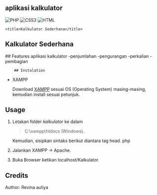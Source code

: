 ## aplikasi kalkulator 
![PHP](https://img.shields.io/badge/php-%23777BB4.svg?&style=for-the-badge&logo=php&logoColor=white)
![CSS3](https://img.shields.io/badge/css3%20-%231572B6.svg?&style=for-the-badge&logo=css3&logoColor=white)
![HTML](https://img.shields.io/badge/HTML5-E34F26?style=for-the-badge&logo=html5&logoColor=white)


	<title>Kalkulator Sederhana</title>
</head>
<body>
	<h2>Kalkulator Sederhana</h2>
	<form action="" method="post">
		## Features aplikasi kalkulator
-penjumlahan
-pengurangan
-perkalian
-pembagian

		## Instalation

* XAMPP

   Download [XAMPP](https://www.apachefriends.org/download.html) sesuai OS (Operating System) masing-masing, kemudian install sesuai petunjuk.

## Usage

1. Letakan folder *kalkulator* ke dalam 
    > C:\xampp\htdocs  (Windows).
   
   Kemudian, sisipkan sintaks berikut diantara tag head.
    php
    <style type="text/css">
    
    </style>
    
2. Jalankan XAMPP -> Apache.
3. Buka Browser ketikan 
   localhost/Kalkulator.

## Credits

   Author: Revina auliya
